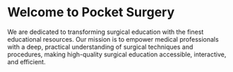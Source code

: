 # Welcome to Pocket Surgery

We are dedicated to transforming surgical education with the finest educational resources. Our mission is to empower medical professionals with a deep, practical understanding of surgical techniques and procedures, making high-quality surgical education accessible, interactive, and efficient.